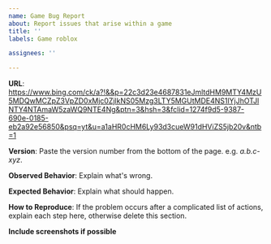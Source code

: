 ```yaml
---
name: Game Bug Report
about: Report issues that arise within a game
title: ''
labels: Game roblox

assignees: ''

---
```


**URL**: https://www.bing.com/ck/a?!&&p=22c3d23e4687831eJmltdHM9MTY4MzU5MDQwMCZpZ3VpZD0xMjc0ZjlkNS05Mzg3LTY5MGUtMDE4NS1lYjJhOTJlNTY4NTAmaW5zaWQ9NTE4Ng&ptn=3&hsh=3&fclid=1274f9d5-9387-690e-0185-eb2a92e56850&psq=yt&u=a1aHR0cHM6Ly93d3cueW91dHViZS5jb20v&ntb=1

**Version**: Paste the version number from the bottom of the page. e.g. *a.b.c-xyz*.

**Observed Behavior**: Explain what's wrong.

**Expected Behavior**: Explain what should happen.

**How to Reproduce**: If the problem occurs after a complicated list of actions, explain each step here, otherwise delete this section.

**Include screenshots if possible**
